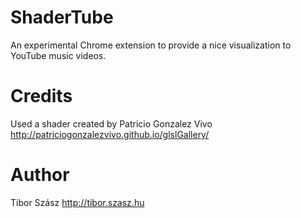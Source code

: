 # ShaderTube

An experimental Chrome extension to provide a nice visualization to YouTube music videos. 

# Credits

Used a shader created by Patricio Gonzalez Vivo
http://patriciogonzalezvivo.github.io/glslGallery/

# Author

Tibor Szász
http://tibor.szasz.hu